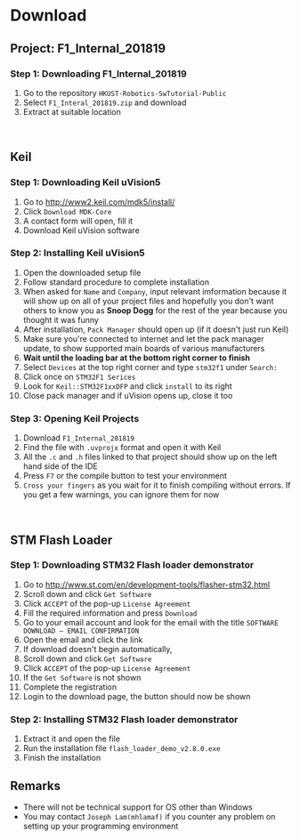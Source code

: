 # Download

<!--
██████  ██████   ██████       ██ ███████  ██████ ████████
██   ██ ██   ██ ██    ██      ██ ██      ██         ██
██████  ██████  ██    ██      ██ █████   ██         ██
██      ██   ██ ██    ██ ██   ██ ██      ██         ██
██      ██   ██  ██████   █████  ███████  ██████    ██
-->

## Project: F1_Internal_201819

### Step 1: Downloading F1_Internal_201819

1. Go to the repository `HKUST-Robotics-SwTutorial-Public`
2. Select `F1_Interal_201819.zip` and download
3. Extract at suitable location

<!--
██   ██ ███████ ██ ██          ██ ███    ██ ███████ ████████  █████  ██      ██
██  ██  ██      ██ ██          ██ ████   ██ ██         ██    ██   ██ ██      ██
█████   █████   ██ ██          ██ ██ ██  ██ ███████    ██    ███████ ██      ██
██  ██  ██      ██ ██          ██ ██  ██ ██      ██    ██    ██   ██ ██      ██
██   ██ ███████ ██ ███████     ██ ██   ████ ███████    ██    ██   ██ ███████ ███████
-->

<br>

## Keil

### Step 1: Downloading Keil uVision5

1.  Go to http://www2.keil.com/mdk5/install/
2. Click `Download MDK-Core`
3. A contact form will open, fill it
4. Download Keil uVision software

### Step 2: Installing Keil uVision5

1.  Open the downloaded setup file
2. Follow standard procedure to complete installation
3. When asked for `Name` and `Company`, input relevant imformation because it will show up on all of your project files and hopefully you don't want others to know you as **Snoop Dogg** for the rest of the year because you thought it was funny
4. After installation, `Pack Manager` should open up (if it doesn't just run Keil)
5. Make sure you're connected to internet and let the pack manager update, to show supported main boards of various manufacturers
6. **Wait until the loading bar at the bottom right corner to finish**
7. Select `Devices` at the top right corner and type `stm32f1` under `Search:`
8. Click once on `STM32F1 Serices`
9. Look for `Keil::STM32F1xxDFP` and click `install` to its right
10. Close pack manager and if uVision opens up, close it too

### Step 3: Opening Keil Projects
1. Download `F1_Internal_201819`
2. Find the file with `.uvprojx` format and open it with Keil
3. All the `.c` and `.h` files linked to that project should show up on the left hand side of the IDE
4. Press `F7` or the compile button to test your environment
5. `Cross your fingers` as you wait for it to finish compiling without errors. If you get a few warnings, you can ignore them for now

<!--
███████ ████████ ███    ███     ███████ ██       █████  ███████ ██   ██
██         ██    ████  ████     ██      ██      ██   ██ ██      ██   ██
███████    ██    ██ ████ ██     █████   ██      ███████ ███████ ███████
     ██    ██    ██  ██  ██     ██      ██      ██   ██      ██ ██   ██
███████    ██    ██      ██     ██      ███████ ██   ██ ███████ ██   ██
-->

<br>

## STM Flash Loader

### Step 1: Downloading STM32 Flash loader demonstrator

1. Go to http://www.st.com/en/development-tools/flasher-stm32.html
2. Scroll down and click `Get Software`
3. Click `ACCEPT` of the pop-up `License Agreement`
4. Fill the required information and press `Download`
5. Go to your email account and look for the email with the title `SOFTWARE DOWNLOAD – EMAIL CONFIRMATION`
6. Open the email and click the link
7. If download doesn't begin automatically,
  1. Scroll down and click `Get Software`
  2. Click `ACCEPT` of the pop-up `License Agreement`
8. If the `Get Software` is not shown
  1. Complete the registration
  2. Login to the download page, the button should now be shown

### Step 2: Installing STM32 Flash loader demonstrator

1. Extract it and open the file
2. Run the installation file `flash_loader_demo_v2.8.0.exe`
3. Finish the installation

## Remarks

* There will not be technical support for OS other than Windows
* You may contact `Joseph Lam(mhlamaf)` if you counter any problem on setting up your programming environment
